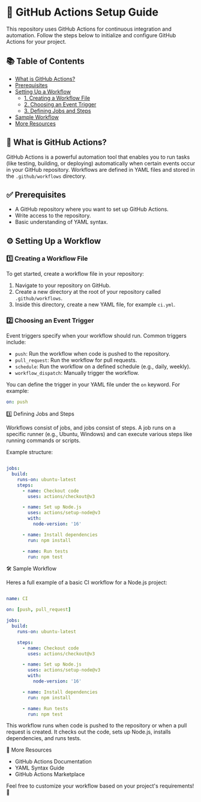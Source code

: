 # 🚀 GitHub Actions Setup Guide

This repository uses GitHub Actions for continuous integration and automation. Follow the steps below to initialize and configure GitHub Actions for your project.

## 📚 Table of Contents
- [What is GitHub Actions?](#what-is-github-actions)
- [Prerequisites](#prerequisites)
- [Setting Up a Workflow](#setting-up-a-workflow)
  - [1. Creating a Workflow File](#1-creating-a-workflow-file)
  - [2. Choosing an Event Trigger](#2-choosing-an-event-trigger)
  - [3. Defining Jobs and Steps](#3-defining-jobs-and-steps)
- [Sample Workflow](#sample-workflow)
- [More Resources](#more-resources)

## 🤔 What is GitHub Actions?

GitHub Actions is a powerful automation tool that enables you to run tasks (like testing, building, or deploying) automatically when certain events occur in your GitHub repository. Workflows are defined in YAML files and stored in the `.github/workflows` directory.

## ✅ Prerequisites

- A GitHub repository where you want to set up GitHub Actions.
- Write access to the repository.
- Basic understanding of YAML syntax.

## ⚙️ Setting Up a Workflow

### 1️⃣ Creating a Workflow File

To get started, create a workflow file in your repository:

1. Navigate to your repository on GitHub.
2. Create a new directory at the root of your repository called `.github/workflows`.
3. Inside this directory, create a new YAML file, for example `ci.yml`.

### 2️⃣ Choosing an Event Trigger

Event triggers specify when your workflow should run. Common triggers include:

- `push`: Run the workflow when code is pushed to the repository.
- `pull_request`: Run the workflow for pull requests.
- `schedule`: Run the workflow on a defined schedule (e.g., daily, weekly).
- `workflow_dispatch`: Manually trigger the workflow.

You can define the trigger in your YAML file under the `on` keyword. For example:

```yaml
on: push
```

3️⃣ Defining Jobs and Steps

Workflows consist of jobs, and jobs consist of steps. A job runs on a specific runner (e.g., Ubuntu, Windows) and can execute various steps like running commands or scripts.

Example structure:

```yaml

jobs:
  build:
    runs-on: ubuntu-latest
    steps:
      - name: Checkout code
        uses: actions/checkout@v3

      - name: Set up Node.js
        uses: actions/setup-node@v3
        with:
          node-version: '16'

      - name: Install dependencies
        run: npm install

      - name: Run tests
        run: npm test
```
🛠️ Sample Workflow

Heres a full example of a basic CI workflow for a Node.js project:

```yaml

name: CI

on: [push, pull_request]

jobs:
  build:
    runs-on: ubuntu-latest

    steps:
      - name: Checkout code
        uses: actions/checkout@v3

      - name: Set up Node.js
        uses: actions/setup-node@v3
        with:
          node-version: '16'

      - name: Install dependencies
        run: npm install

      - name: Run tests
        run: npm test
```

This workflow runs when code is pushed to the repository or when a pull request is created. It checks out the code, sets up Node.js, installs dependencies, and runs tests.

📖 More Resources

   * GitHub Actions Documentation
   * YAML Syntax Guide
   * GitHub Actions Marketplace

Feel free to customize your workflow based on your project's requirements! 🎉
